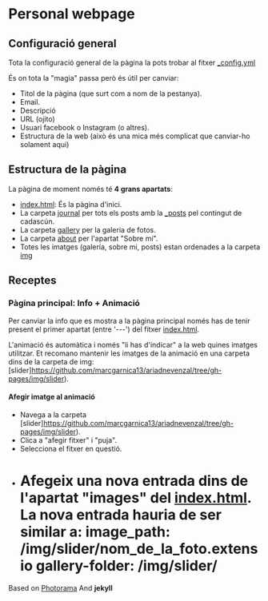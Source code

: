 # Personal webpage

## Configuració general

Tota la configuració general de la pàgina la pots trobar al fitxer [\_config.yml](https://github.com/marcgarnica13/ariadnevenzal/blob/gh-pages/_config.yml)

És on tota la "magia" passa però és útil per canviar:

- Titol de la pàgina (que surt com a nom de la pestanya).
- Email.
- Descripció
- URL (ojito)
- Usuari facebook o Instagram (o altres).
- Estructura de la web (això és una mica més complicat que canviar-ho solament aqui)

## Estructura de la pàgina

La pàgina de moment només té **4 grans apartats**:

- [index.html](https://github.com/marcgarnica13/ariadnevenzal/blob/gh-pages/index.html): És la pàgina d'inici.
- La carpeta [journal](https://github.com/marcgarnica13/ariadnevenzal/tree/gh-pages/journal) per tots els posts amb la [\_posts](https://github.com/marcgarnica13/ariadnevenzal/tree/gh-pages/_posts) pel contingut de cadascún.
- La carpeta [gallery](https://github.com/marcgarnica13/ariadnevenzal/tree/gh-pages/gallery) per la galeria de fotos.
- La carpeta [about](https://github.com/marcgarnica13/ariadnevenzal/tree/gh-pages/about) per l'apartat "Sobre mi".
- Totes les imatges (galería, sobre mi, posts) estan ordenades a la carpeta [img](https://github.com/marcgarnica13/ariadnevenzal/tree/gh-pages/img)

## Receptes

### Pàgina principal: Info + Animació

Per canviar la info que es mostra a la pàgina principal només has de tenir present el primer apartat (entre '---') del fitxer [index.html](https://github.com/marcgarnica13/ariadnevenzal/blob/gh-pages/index.html).

L'animació és automàtica i només "li has d'indicar" a la web quines imatges utilitzar. Et recomano mantenir les imatges de la animació en una carpeta dins de la carpeta de img: [slider]https://github.com/marcgarnica13/ariadnevenzal/tree/gh-pages/img/slider).

#### Afegir imatge al animació

- Navega a la carpeta [slider]https://github.com/marcgarnica13/ariadnevenzal/tree/gh-pages/img/slider).
- Clica a "afegir fitxer" i "puja".
- Selecciona el fitxer en questió.
- Afegeix una nova entrada dins de l'apartat "images" del [index.html](https://github.com/marcgarnica13/ariadnevenzal/blob/gh-pages/index.html). La nova entrada hauria de ser similar a:
  image_path: /img/slider/nom_de_la_foto.extensio
  gallery-folder: /img/slider/
  =============

Based on [Photorama](https://raw.githubusercontent.com/sunbliss/photorama)
And **jekyll**
